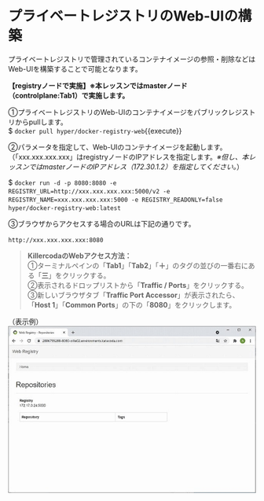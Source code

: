 # プライベートレジストリのWeb-UIの構築

プライベートレジストリで管理されているコンテナイメージの参照・削除などはWeb-UIを構築することで可能となります。  

**【registryノードで実施】※本レッスンではmasterノード（controlplane:Tab1）で実施します。**  

①プライベートレジストリのWeb-UIのコンテナイメージをパブリックレジストリからpullします。  
$ `docker pull hyper/docker-registry-web`{{execute}}  

②パラメータを指定して、Web-UIのコンテナイメージを起動します。（「xxx.xxx.xxx.xxx」はregistryノードのIPアドレスを指定します。*※但し、本レッスンではmasterノードのIPアドレス（172.30.1.2）を指定してください。*）  

$ `docker run -d -p 8080:8080 -e REGISTRY_URL=http://xxx.xxx.xxx.xxx:5000/v2 -e REGISTRY_NAME=xxx.xxx.xxx.xxx:5000 -e REGISTRY_READONLY=false hyper/docker-registry-web:latest`  

③ブラウザからアクセスする場合のURLは下記の通りです。  

`http://xxx.xxx.xxx.xxx:8080`  

> **KillercodaのWebアクセス方法：**  
> ①ターミナルペインの「**Tab1**」「**Tab2**」「**＋**」のタグの並びの一番右にある「**三**」をクリックする。  
> ②表示されるドロップリストから「**Traffic / Ports**」をクリックする。
> ③新しいブラウザタブ「**Traffic Port Accessor**」が表示されたら、「**Host 1**」「**Common Ports**」の下の「**8080**」をクリックします。  

（表示例）
![Registry Image](https://github.com/yamada623z/scenario-image/raw/main/KubernetesHandsOn_BuildPod/Registry.jpg)  
